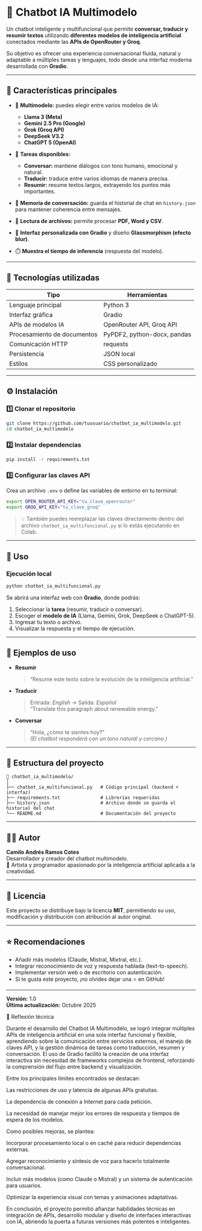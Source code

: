 # 🤖 Chatbot IA Multimodelo

Un chatbot inteligente y multifuncional que permite **conversar, traducir y resumir textos** utilizando **diferentes modelos de inteligencia artificial** conectados mediante las **APIs de OpenRouter y Groq**.

Su objetivo es ofrecer una experiencia conversacional fluida, natural y adaptable a múltiples tareas y lenguajes, todo desde una interfaz moderna desarrollada con **Gradio**.

---

## 🚀 Características principales

- 🧠 **Multimodelo:** puedes elegir entre varios modelos de IA:
  - **Llama 3 (Meta)**
  - **Gemini 2.5 Pro (Google)**
  - **Grok (Groq API)**
  - **DeepSeek V3.2**
  - **ChatGPT 5 (OpenAI)**

- 💬 **Tareas disponibles:**
  - **Conversar:** mantiene diálogos con tono humano, emocional y natural.
  - **Traducir:** traduce entre varios idiomas de manera precisa.
  - **Resumir:** resume textos largos, extrayendo los puntos más importantes.

- 🧠 **Memoria de conversación:** guarda el historial de chat en `history.json` para mantener coherencia entre mensajes.

- 📄 **Lectura de archivos:** permite procesar **PDF, Word y CSV**.

- 🎨 **Interfaz personalizada con Gradio** y diseño **Glassmorphism (efecto blur)**.

- ⏱️ **Muestra el tiempo de inferencia** (respuesta del modelo).

---

## 🧰 Tecnologías utilizadas

| Tipo | Herramientas |
|------|---------------|
| Lenguaje principal | Python 3 |
| Interfaz gráfica | Gradio |
| APIs de modelos IA | OpenRouter API, Groq API |
| Procesamiento de documentos | PyPDF2, python-docx, pandas |
| Comunicación HTTP | requests |
| Persistencia | JSON local |
| Estilos | CSS personalizado |

---

## ⚙️ Instalación

### 1️⃣ Clonar el repositorio
```bash
git clone https://github.com/tuusuario/chatbot_ia_multimodelo.git
cd chatbot_ia_multimodelo
```

### 2️⃣ Instalar dependencias
```bash
pip install -r requirements.txt
```

### 3️⃣ Configurar las claves API
Crea un archivo `.env` o define las variables de entorno en tu terminal:
```bash
export OPEN_ROUTER_API_KEY="tu_clave_openrouter"
export GROQ_API_KEY="tu_clave_groq"
```

> 💡 También puedes reemplazar las claves directamente dentro del archivo `chatbot_ia_multifuncional.py` si lo estás ejecutando en Colab.

---

## 🧠 Uso

### Ejecución local
```bash
python chatbot_ia_multifuncional.py
```

Se abrirá una interfaz web con **Gradio**, donde podrás:

1. Seleccionar la **tarea** (resumir, traducir o conversar).  
2. Escoger el **modelo de IA** (Llama, Gemini, Grok, DeepSeek o ChatGPT-5).  
3. Ingresar tu texto o archivo.  
4. Visualizar la respuesta y el tiempo de ejecución.

---

## 💬 Ejemplos de uso

- **Resumir**
  > “Resume este texto sobre la evolución de la inteligencia artificial.”

- **Traducir**
  > Entrada: *English* → Salida: *Español*  
  > “Translate this paragraph about renewable energy.”

- **Conversar**
  > “Hola, ¿cómo te sientes hoy?”  
  *(El chatbot responderá con un tono natural y cercano.)*

---

## 🧩 Estructura del proyecto

```
📂 chatbot_ia_multimodelo/
│
├── chatbot_ia_multifuncional.py   # Código principal (backend + interfaz)
├── requirements.txt               # Librerías requeridas
├── history.json                   # Archivo donde se guarda el historial del chat
└── README.md                      # Documentación del proyecto
```

---

## 🧑‍💻 Autor

**Camilo Andrés Ramos Cotes**  
Desarrollador y creador del chatbot multimodelo.  
🎵 Artista y programador apasionado por la inteligencia artificial aplicada a la creatividad.

---

## 📜 Licencia

Este proyecto se distribuye bajo la licencia **MIT**, permitiendo su uso, modificación y distribución con atribución al autor original.

---

## ⭐ Recomendaciones

- Añadir más modelos (Claude, Mistral, Mixtral, etc.).
- Integrar reconocimiento de voz y respuesta hablada (text-to-speech).
- Implementar versión web o de escritorio con autenticación.
- Si te gusta este proyecto, ¡no olvides dejar una ⭐ en GitHub!

---

**Versión:** 1.0  
**Última actualización:** Octubre 2025


🧩 Reflexión técnica

Durante el desarrollo del Chatbot IA Multimodelo, se logró integrar múltiples APIs de inteligencia artificial en una sola interfaz funcional y flexible, aprendiendo sobre la comunicación entre servicios externos, el manejo de claves API, y la gestión dinámica de tareas como traducción, resumen y conversación.
El uso de Gradio facilitó la creación de una interfaz interactiva sin necesidad de frameworks complejos de frontend, reforzando la comprensión del flujo entre backend y visualización.

Entre los principales límites encontrados se destacan:

Las restricciones de uso y latencia de algunas APIs gratuitas.

La dependencia de conexión a Internet para cada petición.

La necesidad de manejar mejor los errores de respuesta y tiempos de espera de los modelos.

Como posibles mejoras, se plantea:

Incorporar procesamiento local o en caché para reducir dependencias externas.

Agregar reconocimiento y síntesis de voz para hacerlo totalmente conversacional.

Incluir más modelos (como Claude o Mistral) y un sistema de autenticación para usuarios.

Optimizar la experiencia visual con temas y animaciones adaptativas.

En conclusión, el proyecto permitió afianzar habilidades técnicas en integración de APIs, desarrollo modular y diseño de interfaces interactivas con IA, abriendo la puerta a futuras versiones más potentes e inteligentes.
